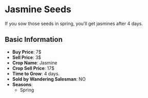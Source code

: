 # Jasmine Seeds

If you sow those seeds in spring, you'll get jasmines after 4 days.

## Basic Information

- **Buy Price**: 7$
- **Sell Price**: 3$
- **Crop Name**: Jasmine
- **Crop Sell Price**: 17$
- **Time to Grow**: 4 days.
- **Sold by Wandering Salesman**: NO
- **Seasons**:
  - Spring